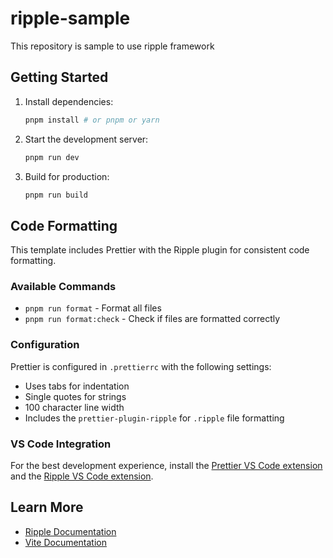 # ripple-sample
This repository is sample to use ripple framework

## Getting Started

1. Install dependencies:

    ```bash
    pnpm install # or pnpm or yarn
    ```

2. Start the development server:

    ```bash
    pnpm run dev
    ```

3. Build for production:
    ```bash
    pnpm run build
    ```

## Code Formatting

This template includes Prettier with the Ripple plugin for consistent code formatting.

### Available Commands

- `pnpm run format` - Format all files
- `pnpm run format:check` - Check if files are formatted correctly

### Configuration

Prettier is configured in `.prettierrc` with the following settings:

- Uses tabs for indentation
- Single quotes for strings
- 100 character line width
- Includes the `prettier-plugin-ripple` for `.ripple` file formatting

### VS Code Integration

For the best development experience, install the [Prettier VS Code extension](https://marketplace.visualstudio.com/items?itemName=esbenp.prettier-vscode) and the [Ripple VS Code extension](https://marketplace.visualstudio.com/items?itemName=ripplejs.ripple-vscode-plugin).

## Learn More

- [Ripple Documentation](https://github.com/trueadm/ripple)
- [Vite Documentation](https://vitejs.dev/)
